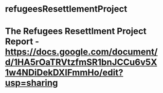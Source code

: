 # refugeesResettlementProject

# The Refugees Resettlment Project Report - https://docs.google.com/document/d/1HA5rOaTRVtzfmSR1bnJCCu6v5X1w4NDiDekDXIFmmHo/edit?usp=sharing

